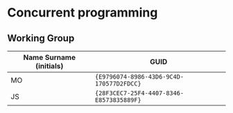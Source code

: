 # Concurrent programming

## Working Group

| Name Surname (initials) | GUID                                     |
| ----------------------- | ---------------------------------------- |
| MO                      | `{E9796074-8986-43D6-9C4D-170577D2FDCC}` |
| JS                      | `{28F3CEC7-25F4-4407-8346-E8573835889F}` |
